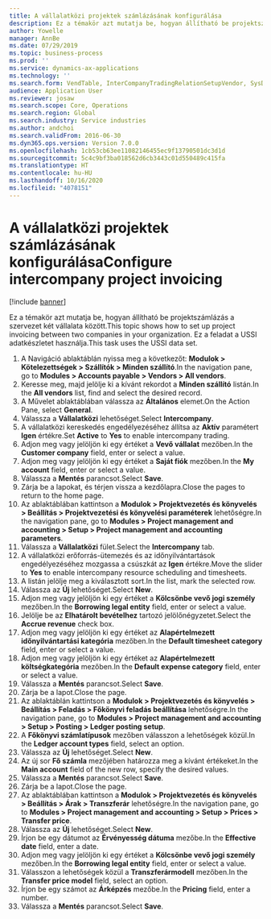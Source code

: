 ```yaml
---
title: A vállalatközi projektek számlázásának konfigurálása
description: Ez a témakör azt mutatja be, hogyan állítható be projektszámlázás a szervezet két vállalata között.
author: Yowelle
manager: AnnBe
ms.date: 07/29/2019
ms.topic: business-process
ms.prod: ''
ms.service: dynamics-ax-applications
ms.technology: ''
ms.search.form: VendTable, InterCompanyTradingRelationSetupVendor, SysDataAreaSelectLookup, ProjParameters, ProjPosting, ProjTransferPrice
audience: Application User
ms.reviewer: josaw
ms.search.scope: Core, Operations
ms.search.region: Global
ms.search.industry: Service industries
ms.author: andchoi
ms.search.validFrom: 2016-06-30
ms.dyn365.ops.version: Version 7.0.0
ms.openlocfilehash: 1cb53cb63ee11082146455ec9f13790501dc3d1d
ms.sourcegitcommit: 5c4c9bf3ba018562d6cb3443c01d550489c415fa
ms.translationtype: HT
ms.contentlocale: hu-HU
ms.lasthandoff: 10/16/2020
ms.locfileid: "4078151"
---
```

# <a name="configure-intercompany-project-invoicing"></a><span data-ttu-id="ceee1-103">A vállalatközi projektek számlázásának konfigurálása</span><span class="sxs-lookup"><span data-stu-id="ceee1-103">Configure intercompany project invoicing</span></span>

[!include [banner](../../includes/banner.md)]

<span data-ttu-id="ceee1-104">Ez a témakör azt mutatja be, hogyan állítható be projektszámlázás a szervezet két vállalata között.</span><span class="sxs-lookup"><span data-stu-id="ceee1-104">This topic shows how to set up project invoicing between two companies in your organization.</span></span> <span data-ttu-id="ceee1-105">Ez a feladat a USSI adatkészletet használja.</span><span class="sxs-lookup"><span data-stu-id="ceee1-105">This task uses the USSI data set.</span></span>

1. <span data-ttu-id="ceee1-106">A Navigáció ablaktáblán nyissa meg a következőt: **Modulok > Kötelezettségek > Szállítók > Minden szállító**.</span><span class="sxs-lookup"><span data-stu-id="ceee1-106">In the navigation pane, go to **Modules > Accounts payable > Vendors > All vendors**.</span></span>
2. <span data-ttu-id="ceee1-107">Keresse meg, majd jelölje ki a kívánt rekordot a **Minden szállító** listán.</span><span class="sxs-lookup"><span data-stu-id="ceee1-107">In the **All vendors** list, find and select the desired record.</span></span>
3. <span data-ttu-id="ceee1-108">A Művelet ablaktáblában válassza az **Általános** elemet.</span><span class="sxs-lookup"><span data-stu-id="ceee1-108">On the Action Pane, select **General**.</span></span>
4. <span data-ttu-id="ceee1-109">Válassza a **Vállalatközi** lehetőséget.</span><span class="sxs-lookup"><span data-stu-id="ceee1-109">Select **Intercompany**.</span></span>
5. <span data-ttu-id="ceee1-110">A vállalatközi kereskedés engedélyezéséhez állítsa az **Aktív** paramétert **Igen** értékre.</span><span class="sxs-lookup"><span data-stu-id="ceee1-110">Set **Active** to **Yes** to enable intercompany trading.</span></span>
6. <span data-ttu-id="ceee1-111">Adjon meg vagy jelöljön ki egy értéket a **Vevő vállalat** mezőben.</span><span class="sxs-lookup"><span data-stu-id="ceee1-111">In the **Customer company** field, enter or select a value.</span></span>
7. <span data-ttu-id="ceee1-112">Adjon meg vagy jelöljön ki egy értéket a **Saját fiók** mezőben.</span><span class="sxs-lookup"><span data-stu-id="ceee1-112">In the **My account** field, enter or select a value.</span></span>
8. <span data-ttu-id="ceee1-113">Válassza a **Mentés** parancsot.</span><span class="sxs-lookup"><span data-stu-id="ceee1-113">Select **Save**.</span></span>
9. <span data-ttu-id="ceee1-114">Zárja be a lapokat, és térjen vissza a kezdőlapra.</span><span class="sxs-lookup"><span data-stu-id="ceee1-114">Close the pages to return to the home page.</span></span>
10. <span data-ttu-id="ceee1-115">Az ablaktáblában kattintson a **Modulok > Projektvezetés és könyvelés > Beállítás > Projektvezetési és könyvelési paraméterek** lehetőségre.</span><span class="sxs-lookup"><span data-stu-id="ceee1-115">In the navigation pane, go to **Modules > Project management and accounting > Setup > Project management and accounting parameters**.</span></span>
11. <span data-ttu-id="ceee1-116">Válassza a **Vállalatközi** fület.</span><span class="sxs-lookup"><span data-stu-id="ceee1-116">Select the **Intercompany** tab.</span></span>
12. <span data-ttu-id="ceee1-117">A vállalatközi erőforrás-ütemezés és az időnyilvántartások engedélyezéséhez mozgassa a csúszkát az **Igen** értékre.</span><span class="sxs-lookup"><span data-stu-id="ceee1-117">Move the slider to **Yes** to enable intercompany resource scheduling and timesheets.</span></span>
13. <span data-ttu-id="ceee1-118">A listán jelölje meg a kiválasztott sort.</span><span class="sxs-lookup"><span data-stu-id="ceee1-118">In the list, mark the selected row.</span></span>
14. <span data-ttu-id="ceee1-119">Válassza az **Új** lehetőséget.</span><span class="sxs-lookup"><span data-stu-id="ceee1-119">Select **New**.</span></span>
15. <span data-ttu-id="ceee1-120">Adjon meg vagy jelöljön ki egy értéket a **Kölcsönbe vevő jogi személy** mezőben.</span><span class="sxs-lookup"><span data-stu-id="ceee1-120">In the **Borrowing legal entity** field, enter or select a value.</span></span>
16. <span data-ttu-id="ceee1-121">Jelölje be az **Elhatárolt bevételhez** tartozó jelölőnégyzetet.</span><span class="sxs-lookup"><span data-stu-id="ceee1-121">Select the **Accrue revenue** check box.</span></span>
17. <span data-ttu-id="ceee1-122">Adjon meg vagy jelöljön ki egy értéket az **Alapértelmezett időnyilvántartási kategória** mezőben.</span><span class="sxs-lookup"><span data-stu-id="ceee1-122">In the **Default timesheet category** field, enter or select a value.</span></span>
18. <span data-ttu-id="ceee1-123">Adjon meg vagy jelöljön ki egy értéket az **Alapértelmezett költségkategória** mezőben.</span><span class="sxs-lookup"><span data-stu-id="ceee1-123">In the **Default expense category** field, enter or select a value.</span></span>
19. <span data-ttu-id="ceee1-124">Válassza a **Mentés** parancsot.</span><span class="sxs-lookup"><span data-stu-id="ceee1-124">Select **Save**.</span></span>
20. <span data-ttu-id="ceee1-125">Zárja be a lapot.</span><span class="sxs-lookup"><span data-stu-id="ceee1-125">Close the page.</span></span>
21. <span data-ttu-id="ceee1-126">Az ablaktáblán kattintson a **Modulok > Projektvezetés és könyvelés > Beállítás > Feladás > Főkönyvi feladás beállítása** lehetőségre.</span><span class="sxs-lookup"><span data-stu-id="ceee1-126">In the navigation pane, go to **Modules > Project management and accounting > Setup > Posting > Ledger posting setup**.</span></span>
22. <span data-ttu-id="ceee1-127">A **Főkönyvi számlatípusok** mezőben válasszon a lehetőségek közül.</span><span class="sxs-lookup"><span data-stu-id="ceee1-127">In the **Ledger account types** field, select an option.</span></span>
23. <span data-ttu-id="ceee1-128">Válassza az **Új** lehetőséget.</span><span class="sxs-lookup"><span data-stu-id="ceee1-128">Select **New**.</span></span>
24. <span data-ttu-id="ceee1-129">Az új sor **Fő számla** mezőjében határozza meg a kívánt értékeket.</span><span class="sxs-lookup"><span data-stu-id="ceee1-129">In the **Main account** field of the new row, specify the desired values.</span></span>
25. <span data-ttu-id="ceee1-130">Válassza a **Mentés** parancsot.</span><span class="sxs-lookup"><span data-stu-id="ceee1-130">Select **Save**.</span></span>
26. <span data-ttu-id="ceee1-131">Zárja be a lapot.</span><span class="sxs-lookup"><span data-stu-id="ceee1-131">Close the page.</span></span>
27. <span data-ttu-id="ceee1-132">Az ablaktáblában kattintson a **Modulok > Projektvezetés és könyvelés > Beállítás > Árak > Transzferár** lehetőségre.</span><span class="sxs-lookup"><span data-stu-id="ceee1-132">In the navigation pane, go to **Modules > Project management and accounting > Setup > Prices > Transfer price**.</span></span>
28. <span data-ttu-id="ceee1-133">Válassza az **Új** lehetőséget.</span><span class="sxs-lookup"><span data-stu-id="ceee1-133">Select **New**.</span></span>
29. <span data-ttu-id="ceee1-134">Írjon be egy dátumot az **Érvényesség dátuma** mezőbe.</span><span class="sxs-lookup"><span data-stu-id="ceee1-134">In the **Effective date** field, enter a date.</span></span>
30. <span data-ttu-id="ceee1-135">Adjon meg vagy jelöljön ki egy értéket a **Kölcsönbe vevő jogi személy** mezőben.</span><span class="sxs-lookup"><span data-stu-id="ceee1-135">In the **Borrowing legal entity** field, enter or select a value.</span></span>
31. <span data-ttu-id="ceee1-136">Válasszon a lehetőségek közül a **Transzferármodell** mezőben.</span><span class="sxs-lookup"><span data-stu-id="ceee1-136">In the **Transfer price model** field, select an option.</span></span>
32. <span data-ttu-id="ceee1-137">Írjon be egy számot az **Árképzés** mezőbe.</span><span class="sxs-lookup"><span data-stu-id="ceee1-137">In the **Pricing** field, enter a number.</span></span>
33. <span data-ttu-id="ceee1-138">Válassza a **Mentés** parancsot.</span><span class="sxs-lookup"><span data-stu-id="ceee1-138">Select **Save**.</span></span>

